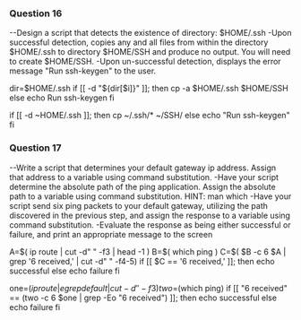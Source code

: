 ### Question 16
--Design a script that detects the existence of directory: $HOME/.ssh
-Upon successful detection, copies any and all files from within the directory $HOME/.ssh to directory $HOME/SSH and produce no output. You will need to create $HOME/SSH.
-Upon un-successful detection, displays the error message "Run ssh-keygen" to the user.

dir=$HOME/.ssh
if [[ -d "${dir[$i]}" ]]; then
cp -a $HOME/.ssh $HOME/SSH
else
echo Run ssh-keygen
fi

if [[ -d ~HOME/.ssh ]]; then
cp ~/.ssh/* ~/SSH/
else
echo "Run ssh-keygen"
fi

### Question 17
--Write a script that determines your default gateway ip address. Assign that address to a variable using command substitution.
-Have your script determine the absolute path of the ping application. Assign the absolute path to a variable using command substitution. HINT: man which
-Have your script send six ping packets to your default gateway, utilizing the path discovered in the previous step, and assign the response to a variable using command substitution.
-Evaluate the response as being either successful or failure, and print an appropriate message to the screen

A=$( ip route | cut -d" " -f3 | head -1 )
B=$( which ping )
C=$( $B -c 6 $A | grep '6 received,' | cut -d" " -f4-5)
if [[ $C == '6 received,' ]]; then
   echo successful
else
   echo failure
fi

one=$(ip route | egrep default | cut -d' ' -f3)
two=$(which ping)
if [[ "6 received" == $($two -c 6 $one | grep -Eo "6 received") ]]; then
echo successful
else
   echo failure
fi
